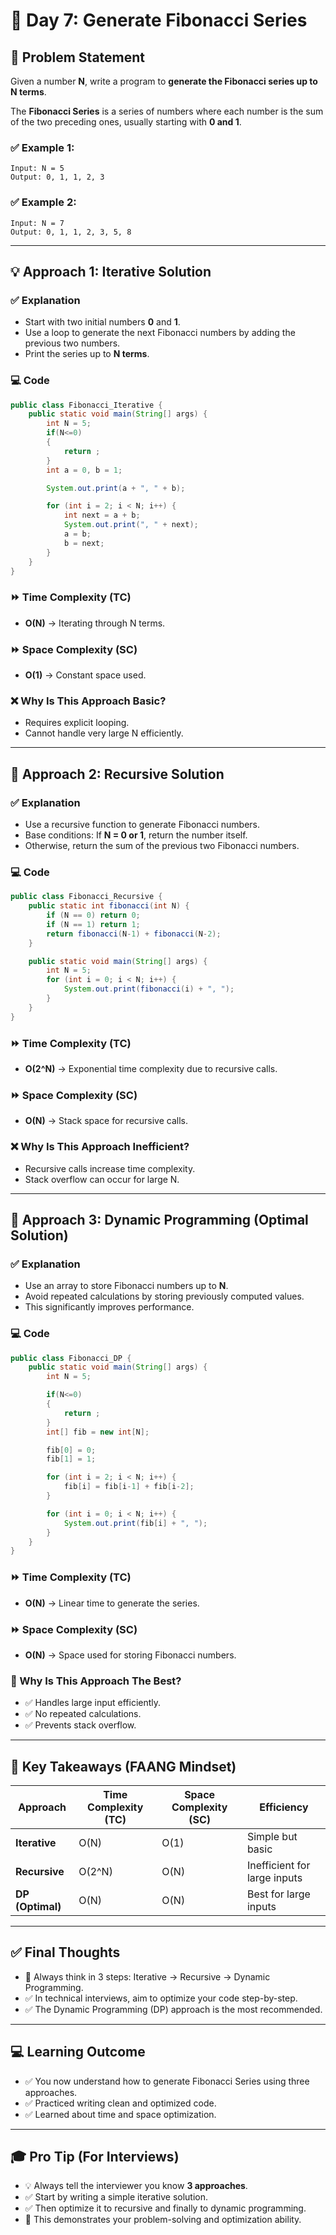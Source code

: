 # 🚀 Day 7: Generate Fibonacci Series

## 📜 Problem Statement

Given a number **N**, write a program to **generate the Fibonacci series up to N terms**.

The **Fibonacci Series** is a series of numbers where each number is the sum of the two preceding ones, usually starting with **0 and 1**.

### ✅ Example 1:

```
Input: N = 5
Output: 0, 1, 1, 2, 3
```

### ✅ Example 2:

```
Input: N = 7
Output: 0, 1, 1, 2, 3, 5, 8
```

---

## 💡 Approach 1: Iterative Solution

### ✅ Explanation

- Start with two initial numbers **0** and **1**.
- Use a loop to generate the next Fibonacci numbers by adding the previous two numbers.
- Print the series up to **N terms**.

### 💻 Code

```java
public class Fibonacci_Iterative {
    public static void main(String[] args) {
        int N = 5;
        if(N<=0)
        {
            return ;
        }
        int a = 0, b = 1;

        System.out.print(a + ", " + b);

        for (int i = 2; i < N; i++) {
            int next = a + b;
            System.out.print(", " + next);
            a = b;
            b = next;
        }
    }
}
```

### ⏩ Time Complexity (TC)

- **O(N)** → Iterating through N terms.

### ⏩ Space Complexity (SC)

- **O(1)** → Constant space used.

### ❌ Why Is This Approach Basic?

- Requires explicit looping.
- Cannot handle very large N efficiently.

---

## 💎 Approach 2: Recursive Solution

### ✅ Explanation

- Use a recursive function to generate Fibonacci numbers.
- Base conditions: If **N = 0 or 1**, return the number itself.
- Otherwise, return the sum of the previous two Fibonacci numbers.

### 💻 Code

```java
public class Fibonacci_Recursive {
    public static int fibonacci(int N) {
        if (N == 0) return 0;
        if (N == 1) return 1;
        return fibonacci(N-1) + fibonacci(N-2);
    }

    public static void main(String[] args) {
        int N = 5;
        for (int i = 0; i < N; i++) {
            System.out.print(fibonacci(i) + ", ");
        }
    }
}
```

### ⏩ Time Complexity (TC)

- **O(2^N)** → Exponential time complexity due to recursive calls.

### ⏩ Space Complexity (SC)

- **O(N)** → Stack space for recursive calls.

### ❌ Why Is This Approach Inefficient?

- Recursive calls increase time complexity.
- Stack overflow can occur for large N.

---

## 💎 Approach 3: Dynamic Programming (Optimal Solution)

### ✅ Explanation

- Use an array to store Fibonacci numbers up to **N**.
- Avoid repeated calculations by storing previously computed values.
- This significantly improves performance.

### 💻 Code

```java
public class Fibonacci_DP {
    public static void main(String[] args) {
        int N = 5;

        if(N<=0)
        {
            return ;
        }
        int[] fib = new int[N];

        fib[0] = 0;
        fib[1] = 1;

        for (int i = 2; i < N; i++) {
            fib[i] = fib[i-1] + fib[i-2];
        }

        for (int i = 0; i < N; i++) {
            System.out.print(fib[i] + ", ");
        }
    }
}
```

### ⏩ Time Complexity (TC)

- **O(N)** → Linear time to generate the series.

### ⏩ Space Complexity (SC)

- **O(N)** → Space used for storing Fibonacci numbers.

### 💯 Why Is This Approach The Best?

- ✅ Handles large input efficiently.
- ✅ No repeated calculations.
- ✅ Prevents stack overflow.

---

## 🎯 Key Takeaways (FAANG Mindset)

| Approach        | Time Complexity (TC) | Space Complexity (SC) | Efficiency                   |
| --------------- | -------------------- | --------------------- | ---------------------------- |
| **Iterative**   | O(N)                 | O(1)                  | Simple but basic              |
| **Recursive**   | O(2^N)               | O(N)                  | Inefficient for large inputs  |
| **DP (Optimal)**| O(N)                 | O(N)                  | Best for large inputs         |

---

## ✅ Final Thoughts

- 🚀 Always think in 3 steps: Iterative → Recursive → Dynamic Programming.
- ✅ In technical interviews, aim to optimize your code step-by-step.
- ✅ The Dynamic Programming (DP) approach is the most recommended.

---

## 💻 Learning Outcome

- ✅ You now understand how to generate Fibonacci Series using three approaches.
- ✅ Practiced writing clean and optimized code.
- ✅ Learned about time and space optimization.

---

## 🎓 Pro Tip (For Interviews)

- 💡 Always tell the interviewer you know **3 approaches**.
- ✅ Start by writing a simple iterative solution.
- ✅ Then optimize it to recursive and finally to dynamic programming.
- 🚀 This demonstrates your problem-solving and optimization ability.



